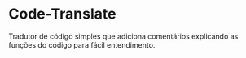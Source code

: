 # Code-Translate
Tradutor de código simples que adiciona comentários explicando as funções do código para fácil entendimento.
